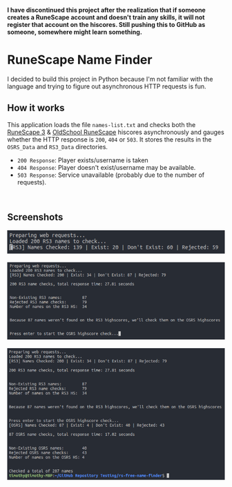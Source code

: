 **I have discontinued this project after the realization that if someone creates a RuneScape account and doesn't train any skills, it will not register that account on the hiscores. Still pushing this to GitHub as someone, somewhere might learn something.**  

# RuneScape Name Finder
I decided to build this project in Python because I'm not familiar with the language and trying to figure out asynchronous HTTP requests is fun.

## How it works
This application loads the file `names-list.txt` and checks both the [RuneScape 3](https://secure.runescape.com/m=hiscore/ranking) & [OldSchool RuneScape](https://secure.runescape.com/m=hiscore_oldschool/overall.ws) hiscores asynchronously and gauges whether the HTTP response is `200`, `404` or `503`. It stores the results in the `OSRS_Data` and `RS3_Data` directories.
+ `200 Response`: Player exists/username is taken
+ `404 Response`: Player doesn't exist/username may be available.
+ `503 Response`: Service unavailable (probably due to the number of requests).  
<br>

## Screenshots
![Checking RS3 Names](/images/rs-name-finder-1.png)  
<br>
![Checking RS3 Names](/images/rs-name-finder-2.png)  
<br>
![Checking RS3 Names](/images/rs-name-finder-3.png)